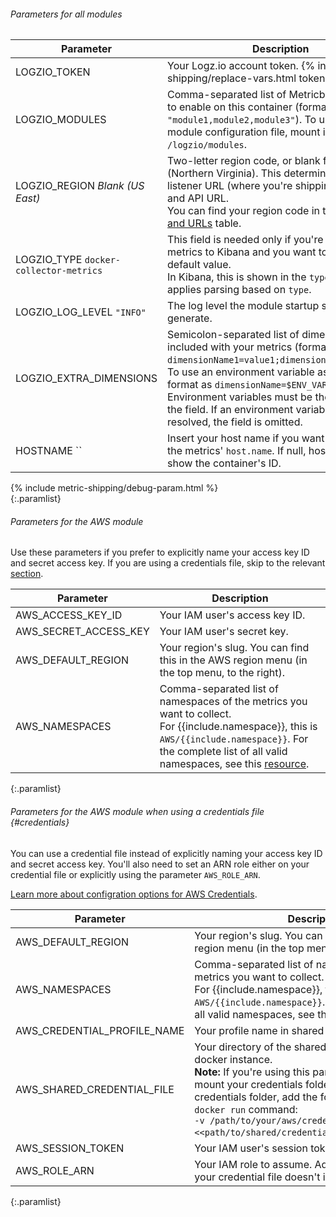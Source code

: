 ###### Parameters for all modules

| Parameter | Description |
|---|---|
| LOGZIO_TOKEN <span class="required-param"></span> | Your Logz.io account token. {% include log-shipping/replace-vars.html token=true %} <!-- logzio-inject:account-token --> |
| LOGZIO_MODULES <span class="required-param"></span> | Comma-separated list of Metricbeat modules to enable on this container (formatted as `"module1,module2,module3"`). To use a custom module configuration file, mount its folder to `/logzio/modules`. |
| LOGZIO_REGION <span class="default-param">_Blank (US East)_</span> | Two-letter region code, or blank for US East (Northern Virginia). This determines your listener URL (where you're shipping the logs to) and API URL. <br> You can find your region code in the [Regions and URLs]({{site.baseurl}}/user-guide/accounts/account-region.html#regions-and-urls) table. |
| LOGZIO_TYPE <span class="default-param">`docker-collector-metrics`</span> | This field is needed only if you're shipping metrics to Kibana and you want to override the default value. <br> In Kibana, this is shown in the `type` field. Logz.io applies parsing based on `type`. |
| LOGZIO_LOG_LEVEL <span class="default-param">`"INFO"`</span> | The log level the module startup scripts will generate. |
| LOGZIO_EXTRA_DIMENSIONS | Semicolon-separated list of dimensions to be included with your metrics (formatted as `dimensionName1=value1;dimensionName2=value2`). <br> To use an environment variable as a value, format as `dimensionName=$ENV_VAR_NAME`. Environment variables must be the only value in the field. If an environment variable can't be resolved, the field is omitted. |
| HOSTNAME <span class="default-param">``</span> | Insert your host name if you want it to appear in the metrics' `host.name`. If null, host.name will show the container's ID. |
{% include metric-shipping/debug-param.html %}     
{:.paramlist}


###### Parameters for the AWS module

Use these parameters if you prefer to explicitly name your access key ID and secret access key. If you are using a credentials file, skip to the relevant [section](#credentials).


| Parameter | Description |
|---|---|
| AWS_ACCESS_KEY_ID <span class="required-param"></span> | Your IAM user's access key ID. |
| AWS_SECRET_ACCESS_KEY <span class="required-param"></span> | Your IAM user's secret key. |
| AWS_DEFAULT_REGION <span class="required-param"></span> | Your region's slug. You can find this in the AWS region menu (in the top menu, to the right). |
| AWS_NAMESPACES <span class="required-param"></span> | Comma-separated list of namespaces of the metrics you want to collect. <br> For {{include.namespace}}, this is `AWS/{{include.namespace}}`. For the complete list of all valid namespaces, see this [resource](https://docs.aws.amazon.com/AmazonCloudWatch/latest/monitoring/aws-services-cloudwatch-metrics.html). |
{:.paramlist}

 

###### Parameters for the AWS module when using a credentials file {#credentials}

You can use a credential file instead of explicitly naming your access key ID and secret access key. You'll also need to set an ARN role either on your credential file or explicitly using the parameter `AWS_ROLE_ARN`.

[Learn more about configration options for AWS Credentials](https://www.elastic.co/guide/en/beats/metricbeat/current/metricbeat-module-aws.html#aws-credentials-config).

| Parameter | Description |
|---|---|
| AWS_DEFAULT_REGION <span class="required-param"></span> | Your region's slug. You can find this in the AWS region menu (in the top menu, to the right). |
| AWS_NAMESPACES <span class="required-param"></span> | Comma-separated list of namespaces of the metrics you want to collect. <br> For {{include.namespace}}, this is `AWS/{{include.namespace}}`. For the complete list of all valid namespaces, see this [resource](https://docs.aws.amazon.com/AmazonCloudWatch/latest/monitoring/aws-services-cloudwatch-metrics.html). |
| AWS_CREDENTIAL_PROFILE_NAME <span class="required-param"></span> | Your profile name in shared credentials file. |
| AWS_SHARED_CREDENTIAL_FILE <span class="required-param"></span> | Your directory of the shared credentials file, in your docker instance. <br> **Note:** If you're using this parameter, you'll have to mount your credentials folder. To mount your credentials folder, add the following line to your `docker run` command: <br> `-v /path/to/your/aws/credentials/folder:<<path/to/shared/credential/file/in/docker>>:ro`. |
| AWS_SESSION_TOKEN | Your IAM user's session token. |
| AWS_ROLE_ARN | Your IAM role to assume. Add this parameter only if your credential file doesn't include an ARN role. |
{:.paramlist}
